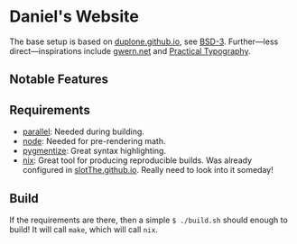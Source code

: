 # Daniel's Website

The base setup is based on [duplone.github.io], see [BSD-3](/BSD-3.txt).
Further—less direct—inspirations include [gwern.net][gwern.net] and
[Practical Typography][practical-typography].

[duplone.github.io]: https://github.com/duplode/duplode.github.io/
[gwern.net]: https://gwern.net/
[practical-typography]: https://practicaltypography.com/

## Notable Features

## Requirements

- [parallel]: Needed during building.
- [node]: Needed for pre-rendering math.
- [pygmentize]: Great syntax highlighting.
- [nix]: Great tool for producing reproducible builds. Was already configured in [slotThe.github.io]. Really need to look into it someday!

[parallel]: https://www.gnu.org/software/parallel/parallel_tutorial.html
[node]: https://nodejs.org/en/download/package-manager
[pygmentize]: https://pygments.org/download/
[nix]: https://nixos.org/download/
[slotThe.github.io]: https://github.com/slotThe/slotThe.github.io

## Build

If the requirements are there, then a simple `$ ./build.sh` should enough to build! It will call `make`, which will call `nix`.